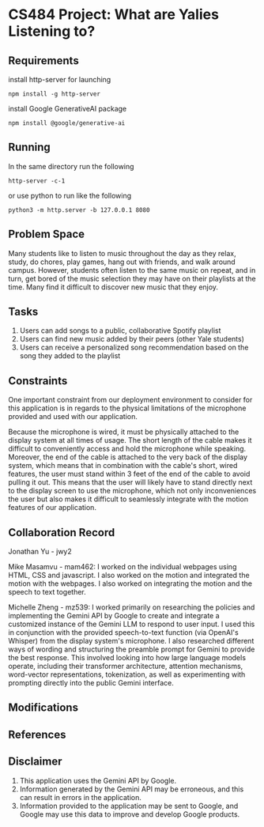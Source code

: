 # CS484 Project: What are Yalies Listening to?

## Requirements

install http-server for launching
```
npm install -g http-server
```

install Google GenerativeAI package
```
npm install @google/generative-ai
```

## Running
In the same directory run the following

```
http-server -c-1
```
or use python to run like the following

```
python3 -m http.server -b 127.0.0.1 8080
```


## Problem Space
Many students like to listen to music throughout the day as they relax, study, do chores, play games, hang out with friends, and walk around campus. However, students often listen to the same music on repeat, and in turn, get bored of the music selection they may have on their playlists at the time. Many find it difficult to discover new music that they enjoy.

## Tasks
1. Users can add songs to a public, collaborative Spotify playlist
2. Users can find new music added by their peers (other Yale students)
3. Users can receive a personalized song recommendation based on the song they added to the playlist

## Constraints
One important constraint from our deployment environment to consider for this application is in regards to the physical limitations of the microphone provided and used with our application. 

Because the microphone is wired, it must be physically attached to the display system at all times of usage. The short length of the cable makes it difficult to conveniently access and hold the microphone while speaking. Moreover, the end of the cable is attached to the very back of the display system, which means that in combination with the cable's short, wired features, the user must stand within 3 feet of the end of the cable to avoid pulling it out. This means that the user will likely have to stand directly next to the display screen to use the microphone, which not only inconveniences the user but also makes it difficult to seamlessly integrate with the motion features of our application. 


## Collaboration Record
Jonathan Yu - jwy2

Mike Masamvu - mam462: I worked on the individual webpages using HTML, CSS and javascript. I also worked 
on the motion and integrated the motion with the webpages. I also worked on integrating the motion and the speech to text together. 

Michelle Zheng - mz539: I worked primarily on researching the policies and implementing the Gemini API by Google to create and integrate a customized instance of the Gemini LLM to respond to user input. I used this in conjunction with the provided speech-to-text function (via OpenAI's Whisper) from the display system's microphone. I also researched different ways of wording and structuring the preamble prompt for Gemini to provide the best response. This involved looking into how large language models operate, including their transformer architecture, attention mechanisms, word-vector representations, tokenization, as well as experimenting with prompting directly into the public Gemini interface.  

## Modifications

## References

## Disclaimer
1. This application uses the Gemini API by Google.
2. Information generated by the Gemini API may be erroneous, and this can result in errors in the application.
3. Information provided to the application may be sent to Google, and Google may use this data to improve and develop Google products.


